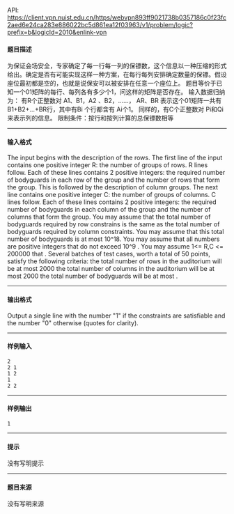 API: https://client.vpn.nuist.edu.cn/https/webvpn893ff9021738b0357186c0f23fc2aed6e24ca283e886022bc5d861ea12f03963/v1/problem/logic?prefix=b&logicId=2010&enlink-vpn

#### 题目描述

为保证会场安全，专家确定了每一行每一列的保镖数，这个信息以一种压缩的形式给出。确定是否有可能实现这样一种方案，在每行每列安排确定数量的保镖。假设座位最初都是空的，也就是说保安可以被安排在任意一个座位上。 题目等价于已知一个01矩阵的每行、每列各有多少个1，问这样的矩阵是否存在。 输入数据归纳为： 有R个正整数对 A1、B1，A2 、B2，……， AR、BR 表示这个01矩阵一共有 B1+B2+…+BR行，其中有Bi 个行都含有 Ai个1。 同样的，有C个正整数对 Pi和Qi 来表示列的信息。 限制条件：按行和按列计算的总保镖数相等

---

#### 输入格式

The input begins with the description of the rows. The first line of the input contains one positive integer R: the number of groups of rows. R lines follow. Each of these lines contains 2 positive integers: the required number of bodyguards in each row of the group and the number of rows that form the group. This is followed by the description of column groups. The next line contains one positive integer C: the number of groups of columns. C lines follow. Each of these lines contains 2 positive integers: the required number of bodyguards in each column of the group and the number of columns that form the group. You may assume that the total number of bodyguards required by row constrains is the same as the total number of bodyguards required by column constraints. You may assume that this total number of bodyguards is at most 10^18. You may assume that all numbers are positive integers that do not exceed 10^9 . You may assume 1<= R,C <= 200000 that . Several batches of test cases, worth a total of 50 points, satisfy the following criteria: the total number of rows in the auditorium will be at most 2000 the total number of columns in the auditorium will be at most 2000 the total number of bodyguards will be at most .

---

#### 输出格式

Output a single line with the number "1" if the constraints are satisfiable and the number "0" otherwise (quotes for clarity).

---

#### 样例输入
```
2
2 1
1 2
1
2 2
```

---

#### 样例输出
```
1
```

---

#### 提示

没有写明提示

---

#### 题目来源

没有写明来源